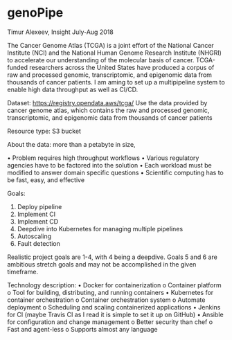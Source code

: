 # genoPipe
Timur Alexeev, Insight July-Aug 2018

The Cancer Genome Atlas (TCGA) is a joint effort of the National Cancer Institute (NCI) and the National Human Genome Research Institute (NHGRI) to accelerate our understanding of the molecular basis of cancer. TCGA-funded researchers across the United States have produced a corpus of raw and processed genomic, transcriptomic, and epigenomic data from thousands of cancer patients. I am aming to set up a multipipeline system to enable high data throughput as well as CI/CD.

Dataset: https://registry.opendata.aws/tcga/
Use the data provided by cancer genome atlas, which contains the raw and processed genomic, transcriptomic, and epigenomic data from thousands of cancer patients

Resource type: S3 bucket

About the data: more than a petabyte in size,

•	Problem requires high throughput workflows
•	Various regulatory agencies have to be factored into the solution
•	Each workload must be modified to answer domain specific questions
•	Scientific computing has to be fast, easy, and effective

Goals:
1.	Deploy pipeline
2.	Implement CI
3.	Implement CD
4.	Deepdive into Kubernetes for managing multiple pipelines 
5.	Autoscaling
6.	Fault detection

Realistic project goals are 1-4, with 4 being a deepdive. Goals 5 and 6 are ambitious stretch goals and may not be accomplished in the given timeframe.


Technology description:
•	Docker for containerization
	o	Container platform
	o	Tool for building, distributing, and running containers
•	Kubernetes for container orchestration
	o	Container orchestration system
	o	Automate deployment
	o	Scheduling and scaling containerized applications
•	Jenkins for CI (maybe Travis CI as I read it is simple to set it up on GitHub)
•	Ansible for configuration and change management
	o	Better security than chef
	o	Fast and agent-less
	o	Supports almost any language

